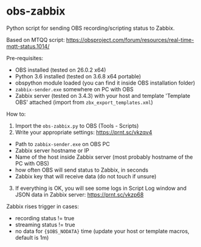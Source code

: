 # obs-zabbix
Python script for sending OBS recording/scripting status to Zabbix.

Based on MTQQ script: https://obsproject.com/forum/resources/real-time-mqtt-status.1014/

Pre-requisites:
* OBS installed (tested on 26.0.2 x64)
* Python 3.6 installed (tested on 3.6.8 x64 portable)
* obspython module loaded (you can find it inside OBS installation folder)
* `zabbix-sender.exe` somewhere on PC with OBS
* Zabbix server (tested on 3.4.3) with your host and template 'Template OBS' attached (import from `zbx_export_templates.xml`)

How to:
1. Import the `obs-zabbix.py` to OBS (Tools - Scripts)
2. Write your appropriate settings: https://prnt.sc/vkzqv4
  * Path to `zabbix-sender.exe` on OBS PC
  * Zabbix server hostname or IP
  * Name of the host inside Zabbix server (most probably hostname of the PC with OBS)
  * how often OBS will send status to Zabbix, in seconds
  * Zabbix key that will receive data (do not touch if unsure)
3. If everything is OK, you will see some logs in Script Log window and JSON data in Zabbix server: https://prnt.sc/vkzp68

Zabbix rises trigger in cases:
  * recording status != true
  * streaming status != true
  * no data for `{$OBS_NODATA}` time (update your host or template macros, default is 1m)
